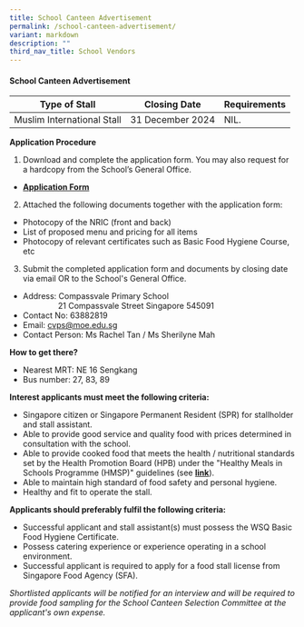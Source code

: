 ```yaml
---
title: School Canteen Advertisement
permalink: /school-canteen-advertisement/
variant: markdown
description: ""
third_nav_title: School Vendors
---
```

#### School Canteen Advertisement

| Type of Stall | Closing Date | Requirements |
| -------- | -------- | -------- |
| Muslim International Stall      | 31 December 2024     | NIL.    | 

**Application Procedure**

1. Download and complete the application form. You may also request for a hardcopy from the School’s General Office.
* [**Application Form**](/files/application_form___school_canteen_vendor.pdf)

2. Attached the following documents together with the application form:
* Photocopy of the NRIC (front and back)
* List of proposed menu and pricing for all items
* Photocopy of relevant certificates such as Basic Food Hygiene Course, etc

3. Submit the completed application form and documents by closing date via email OR to the School's General Office.

* Address: Compassvale Primary School <br>
           21 Compassvale Street
Singapore 545091
* Contact No: 63882819
* Email: cvps@moe.edu.sg
* Contact Person: Ms Rachel Tan / Ms Sherilyne Mah    

**How to get there?**
* Nearest MRT: NE 16 Sengkang
* Bus number: 27, 83, 89 

**Interest applicants must meet the following criteria:**
* Singapore citizen or Singapore Permanent Resident (SPR) for stallholder and stall assistant.
* Able to provide good service and quality food with prices determined in consultation with the school.
* Able to provide cooked food that meets the health / nutritional standards set by the Health Promotion Board (HPB) under the "Healthy Meals in Schools Programme (HMSP)" guidelines (see [**link**](https://www.hpb.gov.sg/schools/school-programmes/healthy-meals-in-schools-programme)).
* Able to maintain high standard of food safety and personal hygiene.
* Healthy and fit to operate the stall.


**Applicants should preferably fulfil the following criteria:**
* Successful applicant and stall assistant(s) must possess the WSQ Basic Food Hygiene Certificate.
* Possess catering experience or experience operating in a school environment.
* Successful applicant is required to apply for a food stall license from Singapore Food Agency (SFA). 


*Shortlisted applicants will be notified for an interview and will be required to provide food sampling for the School Canteen Selection Committee at the applicant's own expense.*
